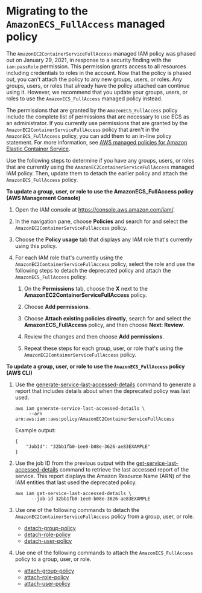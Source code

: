 # Migrating to the `AmazonECS_FullAccess` managed policy<a name="security-iam-awsmanpol-amazonecs-full-access-migration"></a>

The `AmazonEC2ContainerServiceFullAccess` managed IAM policy was phased out on January 29, 2021, in response to a security finding with the `iam:passRole` permission\. This permission grants access to all resources including credentials to roles in the account\. Now that the policy is phased out, you can't attach the policy to any new groups, users, or roles\. Any groups, users, or roles that already have the policy attached can continue using it\. However, we recommend that you update your groups, users, or roles to use the `AmazonECS_FullAccess` managed policy instead\.

The permissions that are granted by the `AmazonECS_FullAccess` policy include the complete list of permissions that are necessary to use ECS as an administrator\. If you currently use permissions that are granted by the `AmazonEC2ContainerServiceFullAccess` policy that aren't in the `AmazonECS_FullAccess` policy, you can add them to an in\-line policy statement\. For more information, see [AWS managed policies for Amazon Elastic Container Service](security-iam-awsmanpol.md)\.

Use the following steps to determine if you have any groups, users, or roles that are currently using the `AmazonEC2ContainerServiceFullAccess` managed IAM policy\. Then, update them to detach the earlier policy and attach the `AmazonECS_FullAccess` policy\.

**To update a group, user, or role to use the AmazonECS\_FullAccess policy \(AWS Management Console\)**

1. Open the IAM console at [https://console\.aws\.amazon\.com/iam/](https://console.aws.amazon.com/iam/)\.

1. In the navigation pane, choose **Policies** and search for and select the `AmazonEC2ContainerServiceFullAccess` policy\.

1. Choose the **Policy usage** tab that displays any IAM role that's currently using this policy\.

1. For each IAM role that's currently using the `AmazonEC2ContainerServiceFullAccess` policy, select the role and use the following steps to detach the deprecated policy and attach the `AmazonECS_FullAccess` policy\.

   1. On the **Permissions** tab, choose the **X** next to the **AmazonEC2ContainerServiceFullAccess** policy\.

   1. Choose **Add permissions**\.

   1. Choose **Attach existing policies directly**, search for and select the **AmazonECS\_FullAccess** policy, and then choose **Next: Review**\.

   1. Review the changes and then choose **Add permissions**\.

   1. Repeat these steps for each group, user, or role that's using the `AmazonEC2ContainerServiceFullAccess` policy\.

**To update a group, user, or role to use the `AmazonECS_FullAccess` policy \(AWS CLI\)**

1. Use the [generate\-service\-last\-accessed\-details](https://docs.aws.amazon.com/cli/latest/reference/iam/generate-service-last-accessed-details.html) command to generate a report that includes details about when the deprecated policy was last used\.

   ```
   aws iam generate-service-last-accessed-details \
        --arn arn:aws:iam::aws:policy/AmazonEC2ContainerServiceFullAccess
   ```

   Example output:

   ```
   {
       "JobId": "32bb1fb0-1ee0-b08e-3626-ae83EXAMPLE"
   }
   ```

1. Use the job ID from the previous output with the [get\-service\-last\-accessed\-details](https://docs.aws.amazon.com/cli/latest/reference/iam/get-service-last-accessed-details.html) command to retrieve the last accessed report of the service\. This report displays the Amazon Resource Name \(ARN\) of the IAM entities that last used the deprecated policy\.

   ```
   aws iam get-service-last-accessed-details \
         --job-id 32bb1fb0-1ee0-b08e-3626-ae83EXAMPLE
   ```

1. Use one of the following commands to detach the `AmazonEC2ContainerServiceFullAccess` policy from a group, user, or role\.
   + [detach\-group\-policy](https://docs.aws.amazon.com/cli/latest/reference/iam/detach-group-policy.html)
   + [detach\-role\-policy](https://docs.aws.amazon.com/cli/latest/reference/iam/detach-role-policy.html)
   + [detach\-user\-policy](https://docs.aws.amazon.com/cli/latest/reference/iam/detach-user-policy.html)

1. Use one of the following commands to attach the `AmazonECS_FullAccess` policy to a group, user, or role\.
   + [attach\-group\-policy](https://docs.aws.amazon.com/cli/latest/reference/iam/attach-group-policy.html)
   + [attach\-role\-policy](https://docs.aws.amazon.com/cli/latest/reference/iam/attach-role-policy.html)
   + [attach\-user\-policy](https://docs.aws.amazon.com/cli/latest/reference/iam/attach-user-policy.html)